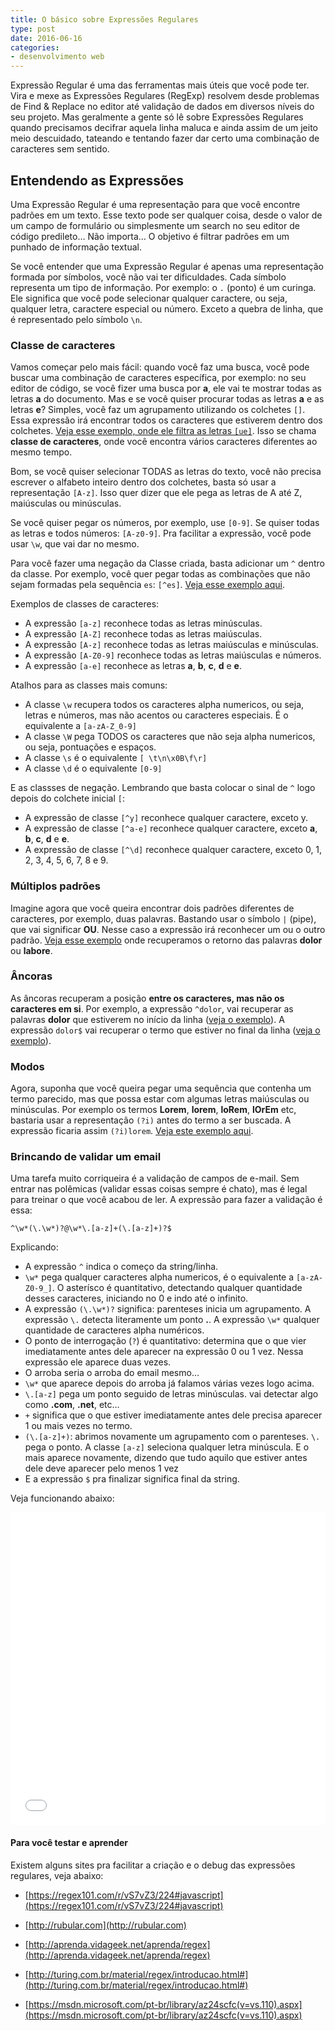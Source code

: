 ```yaml
---
title: O básico sobre Expressões Regulares
type: post
date: 2016-06-16
categories:
- desenvolvimento web
---
```


Expressão Regular é uma das ferramentas mais úteis que você pode ter. Vira e mexe as Expressões Regulares (RegExp) resolvem desde problemas de Find & Replace no editor até validação de dados em diversos níveis do seu projeto. Mas geralmente a gente só lê sobre Expressões Regulares quando precisamos decifrar aquela linha maluca e ainda assim de um jeito meio descuidado, tateando e tentando fazer dar certo uma combinação de caracteres sem sentido.

## Entendendo as Expressões

Uma Expressão Regular é uma representação para que você encontre padrões em um texto. Esse texto pode ser qualquer coisa, desde o valor de um campo de formulário ou simplesmente um search no seu editor de código predileto… Não importa… O objetivo é filtrar padrões em um punhado de informação textual.

Se você entender que uma Expressão Regular é apenas uma representação formada por símbolos, você não vai ter dificuldades. Cada símbolo representa um tipo de informação. Por exemplo: o `.` (ponto) é um curinga. Ele significa que você pode selecionar qualquer caractere, ou seja, qualquer letra, caractere especial ou número. Exceto a quebra de linha, que é representado pelo símbolo `\n`.

### Classe de caracteres

Vamos começar pelo mais fácil: quando você faz uma busca, você pode buscar uma combinação de caracteres específica, por exemplo: no seu editor de código, se você fizer uma busca por **a**, ele vai te mostrar todas as letras **a** do documento. Mas e se você quiser procurar todas as letras **a** e as letras **e**? Simples, você faz um agrupamento utilizando os colchetes `[]`. Essa expressão irá encontrar todos os caracteres que estiverem dentro dos colchetes. [Veja esse exemplo, onde ele filtra as letras `[ue]`](http://rubular.com/r/i7apRSchRh). Isso se chama **classe de caracteres**, onde você encontra vários caracteres diferentes ao mesmo tempo.

Bom, se você quiser selecionar TODAS as letras do texto, você não precisa escrever o alfabeto inteiro dentro dos colchetes, basta só usar a representação `[A-z]`. Isso quer dizer que ele pega as letras de A até Z, maiúsculas ou minúsculas.

Se você quiser pegar os números, por exemplo, use `[0-9]`. Se quiser todas as letras e todos números: `[A-z0-9]`. Pra facilitar a expressão, você pode usar `\w`, que vai dar no mesmo.

Para você fazer uma negação da Classe criada, basta adicionar um `^` dentro da classe. Por exemplo, você quer pegar todas as combinações que não sejam formadas pela sequência `es`: `[^es]`. [Veja esse exemplo aqui](http://rubular.com/r/v5TNAzCQKa).

Exemplos de classes de caracteres:

*   A expressão `[a-z]` reconhece todas as letras minúsculas.
*   A expressão `[A-Z]` reconhece todas as letras maiúsculas.
*   A expressão `[A-z]` reconhece todas as letras maiúsculas e minúsculas.
*   A expressão `[A-Z0-9]` reconhece todas as letras maiúsculas e números.
*   A expressão `[a-e]` reconhece as letras **a**, **b**, **c**, **d** e **e**.

Atalhos para as classes mais comuns:

*   A classe `\w` recupera todos os caracteres alpha numericos, ou seja, letras e números, mas não acentos ou caracteres especiais. É o equivalente a `[a-zA-Z_0-9]`
*   A classe `\W` pega TODOS os caracteres que não seja alpha numericos, ou seja, pontuações e espaços.
*   A classe `\s` é o equivalente `[ \t\n\x0B\f\r]`
*   A classe `\d` é o equivalente `[0-9]`

E as classses de negação. Lembrando que basta colocar o sinal de `^` logo depois do colchete inicial `[`:

*   A expressão de classe `[^y]` reconhece qualquer caractere, exceto y.
*   A expressão de classe `[^a-e]` reconhece qualquer caractere, exceto **a**, **b**, **c**, **d** e **e**.
*   A expressão de classe `[^\d]` reconhece qualquer caractere, exceto 0, 1, 2, 3, 4, 5, 6, 7, 8 e 9\.

### Múltiplos padrões

Imagine agora que você queira encontrar dois padrões diferentes de caracteres, por exemplo, duas palavras. Bastando usar o símbolo `|` (pipe), que vai significar **OU**. Nesse caso a expressão irá reconhecer um ou o outro padrão. [Veja esse exemplo](http://rubular.com/r/QScUEY0F1D) onde recuperamos o retorno das palavras **dolor** ou **labore**.

### Âncoras

As âncoras recuperam a posição **entre os caracteres, mas não os caracteres em si**. Por exemplo, a expressão `^dolor`, vai recuperar as palavras **dolor** que estiverem no início da linha ([veja o exemplo](http://rubular.com/r/xLTGYJY1fz)). A expressão `dolor$` vai recuperar o termo que estiver no final da linha ([veja o exemplo](http://rubular.com/r/FdBuPNAeWE)).

### Modos

Agora, suponha que você queira pegar uma sequência que contenha um termo parecido, mas que possa estar com algumas letras maiúsculas ou minúsculas. Por exemplo os termos **Lorem**, **lorem**, **loRem**, **lOrEm** etc, bastaria usar a representação `(?i)` antes do termo a ser buscada. A expressão ficaria assim `(?i)lorem`. [Veja este exemplo aqui](http://rubular.com/r/oEesGNpNcZ).

### Brincando de validar um email

Uma tarefa muito corriqueira é a validação de campos de e-mail. Sem entrar nas polêmicas (validar essas coisas sempre é chato), mas é legal para treinar o que você acabou de ler. A expressão para fazer a validação é essa:

```
^\w*(\.\w*)?@\w*\.[a-z]+(\.[a-z]+)?$
```

Explicando:

*   A expressão `^` indica o começo da string/linha.
*   `\w*` pega qualquer caracteres alpha numericos, é o equivalente a `[a-zA-Z0-9_]`. O asterísco é quantitativo, detectando qualquer quantidade desses caracteres, iniciando no 0 e indo até o infinito.
*   A expressão `(\.\w*)?` significa: parenteses inicia um agrupamento. A expressão `\.` detecta literamente um ponto **.**. A expressão `\w*` qualquer quantidade de caracteres alpha numéricos.
*   O ponto de interrogação (`?`) é quantitativo: determina que o que vier imediatamente antes dele aparecer na expressão 0 ou 1 vez. Nessa expressão ele aparece duas vezes.
*   O arroba seria o arroba do email mesmo…
*   `\w*` que aparece depois do arroba já falamos várias vezes logo acima.
*   `\.[a-z]` pega um ponto seguido de letras minúsculas. vai detectar algo como **.com**, **.net**, etc…
*   `+` significa que o que estiver imediatamente antes dele precisa aparecer 1 ou mais vezes no termo.
*   `(\.[a-z]+)`: abrimos novamente um agrupamento com o parenteses. `\.` pega o ponto. A classe `[a-z]` seleciona qualquer letra minúscula. E o mais aparece novamente, dizendo que tudo aquilo que estiver antes dele deve aparecer pelo menos 1 vez
*   E a expressão `$` pra finalizar significa final da string.

Veja funcionando abaixo:

<iframe src="//jsfiddle.net/borrcmd4/7/embedded/result,js,html,css/" allowfullscreen="allowfullscreen" frameborder="0" height="500" width="100%"></iframe>

#### Para você testar e aprender

Existem alguns sites pra facilitar a criação e o debug das expressões regulares, veja abaixo:

*   [https://regex101.com/r/vS7vZ3/224#javascript](https://regex101.com/r/vS7vZ3/224#javascript)
*   [http://rubular.com](http://rubular.com)

*   [http://aprenda.vidageek.net/aprenda/regex](http://aprenda.vidageek.net/aprenda/regex)
*   [http://turing.com.br/material/regex/introducao.html#](http://turing.com.br/material/regex/introducao.html#)
*   [https://msdn.microsoft.com/pt-br/library/az24scfc(v=vs.110).aspx](https://msdn.microsoft.com/pt-br/library/az24scfc(v=vs.110).aspx)

